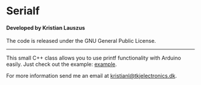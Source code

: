 # Serialf
#### Developed by Kristian Lauszus

The code is released under the GNU General Public License.
_________

This small C++ class allows you to use printf functionality with Arduino easily. Just check out the example: [example](examples/Serialf/Serialf.ino).

For more information send me an email at <kristianl@tkjelectronics.dk>.